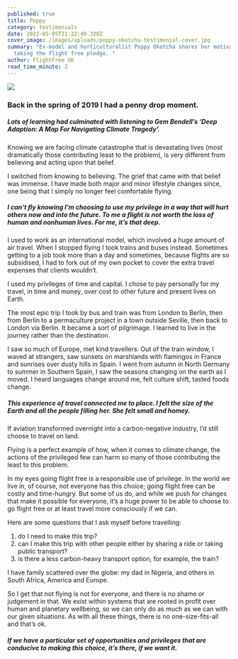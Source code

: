 ```yaml
---
published: true
title: Poppy
category: testimonials
date: 2022-05-05T21:22:49.328Z
cover_image: /images/uploads/poppy-okotcha-testimonial-cover.jpg
summary: "Ex-model and horticulturalist Poppy Okotcha shares her motivations for
  taking the flight free pledge. "
author: FlightFree UK
read_time_minute: 2
---
```

![](/images/uploads/poppy-testimonial-body.jpg)

### Back in the spring of 2019 I had a penny drop moment.

##### Lots of learning had culminated with listening to Gem Bendell’s ‘Deep Adaption: A Map For Navigating Climate Tragedy’.

Knowing we are facing climate catastrophe that is devastating lives (most dramatically those contributing least to the problem), is very different from believing and acting upon that belief. 

I switched from knowing to believing. The grief that came with that belief was immense. I have made both major and minor lifestyle changes since, one being that I simply no longer feel comfortable flying.

##### I can’t fly knowing I’m choosing to use my privilege in a way that will hurt others now and into the future. To me a flight is not worth the loss of human and nonhuman lives. For me, it’s that deep.

I used to work as an international model, which involved a huge amount of air travel. When I stopped flying I took trains and buses instead. Sometimes getting to a job took more than a day and sometimes, because flights are so subsidised, I had to fork out of my own pocket to cover the extra travel expenses that clients wouldn’t.

I used my privileges of time and capital. I chose to pay personally for my travel, in time and money, over cost to other future and present lives on Earth.

The most epic trip I took by bus and train was from London to Berlin, then from Berlin to a permaculture project in a town outside Seville, then back to London via Berlin. It became a sort of pilgrimage. I learned to live in the journey rather than the destination. 

I saw so much of Europe, met kind travellers. Out of the train window, I waved at strangers, saw sunsets on marshlands with flamingos in France and sunrises over dusty hills in Spain. I went from autumn in North Germany to summer in Southern Spain, I saw the seasons changing on the earth as I moved. I heard languages change around me, felt culture shift, tasted foods change. 

##### This experience of travel connected me to place. I felt the size of the Earth and all the people filling her. She felt small and homey.

If aviation transformed overnight into a carbon-negative industry, I’d still choose to travel on land.

Flying is a perfect example of how, when it comes to climate change, the actions of the privileged few can harm so many of those contributing the least to this problem.

In my eyes going flight free is a responsible use of privilege. In the world we live in, of course, not everyone has this choice; going flight free can be costly and time-hungry. But some of us do, and while we push for changes that make it possible for everyone, it’s a huge power to be able to choose to go flight free or at least travel more consciously if we can.

Here are some questions that I ask myself before travelling:

1. do I need to make this trip?
2. can I make this trip with other people either by sharing a ride or taking public transport?
3. is there a less carbon-heavy transport option, for example, the train?

I have family scattered over the globe: my dad in Nigeria, and others in South Africa, America and Europe. 

So I get that not flying is not for everyone, and there is no shame or judgement in that. We exist within systems that are rooted in profit over human and planetary wellbeing, so we can only do as much as we can with our given situations. As with all these things, there is no one-size-fits-all and that’s ok.

##### If we have a particular set of opportunities and privileges that are conducive to making this choice, it’s there, if we want it.